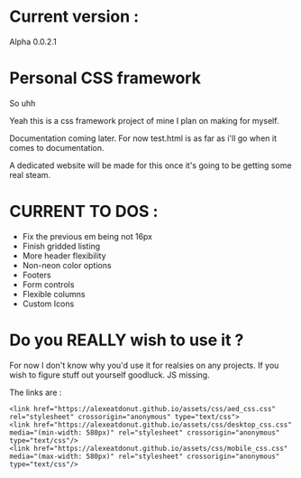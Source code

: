 # Current version :

Alpha 0.0.2.1

# Personal CSS framework

So uhh

Yeah this is a css framework project of mine I plan on making for myself.

Documentation coming later. For now test.html is as far as i'll go when it comes to documentation.

A dedicated website will be made for this once it's going to be getting some real steam.

# CURRENT TO DOS :

- Fix the previous em being not 16px 
- Finish gridded listing
- More header flexibility
- Non-neon color options
- Footers
- Form controls
- Flexible columns
- Custom Icons

# Do you REALLY wish to use it ?

For now I don't know why you'd use it for realsies on any projects. If you wish to figure stuff out yourself goodluck.
JS missing.

The links are :

    <link href="https://alexeatdonut.github.io/assets/css/aed_css.css" rel="stylesheet" crossorigin="anonymous" type="text/css">
    <link href="https://alexeatdonut.github.io/assets/css/desktop_css.css" media="(min-width: 580px)" rel="stylesheet" crossorigin="anonymous" type="text/css"/>
    <link href="https://alexeatdonut.github.io/assets/css/mobile_css.css" media="(max-width: 580px)" rel="stylesheet" crossorigin="anonymous" type="text/css"/>
